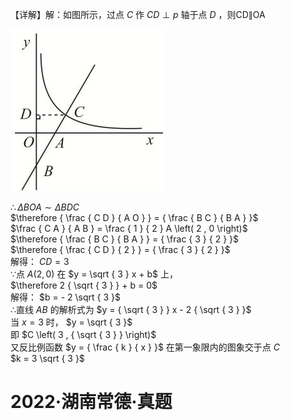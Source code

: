 【详解】解：如图所示，过点 $C$ 作 $C D \perp p$ 轴于点 $D$ ，则CD∥OA

![](<../../qs_image_DB/专题1-2_一文吃透相似三角形12个模型·共14类题型（解析版）/79278e7bc71f68dc5e324d43b43474efae24ad37d1110431b4f417fa610de486.jpg>)

$\therefore \Delta B O A \sim \Delta B D C$   
$\therefore { \frac { C D } { A O } } = { \frac { B C } { B A } }$   
$\frac { C A } { A B } = \frac { 1 } { 2 } A \left( 2 , 0 \right)$   
$\therefore { \frac { B C } { B A } } = { \frac { 3 } { 2 } }$   
$\therefore { \frac { C D } { 2 } } = { \frac { 3 } { 2 } }$   
解得： $C D = 3$   
∵点 $A { \big ( } 2 , 0 { \big ) }$ 在 $y = \sqrt { 3 } x + b$ 上，  
$\therefore 2 { \sqrt { 3 } } + b = 0$   
解得： $b = - 2 \sqrt { 3 }$   
∴直线 $A B$ 的解析式为 $y = { \sqrt { 3 } } x - 2 { \sqrt { 3 } }$   
当 $x = 3$ 时， $y = \sqrt { 3 }$   
即 $C \left( 3 , { \sqrt { 3 } } \right)$   
又反比例函数 $y = { \frac { k } { x } }$ 在第一象限内的图象交于点 $C$   
$k = 3 \sqrt { 3 }$

# 2022·湖南常德·真题
